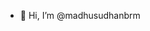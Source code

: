 - 👋 Hi, I’m @madhusudhanbrm

<!---
madhusudhanbrm/madhusudhanbrm is a ✨ special ✨ repository because its `README.md` (this file) appears on your GitHub profile.
You can click the Preview link to take a look at your changes.
--->
